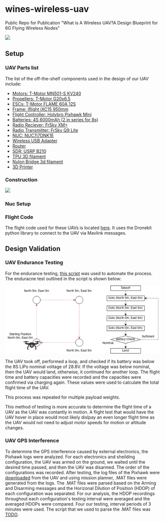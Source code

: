 # wines-wireless-uav
Public Repo for Publication "What is A Wireless UAV?A Design Blueprint for 6G Flying Wireless Nodes"

![](https://github.com/buczek-j/wines-wireless-uav/blob/main/doc/monarch.jpg)

## Setup 
### UAV Parts list

The list of the off-the-shelf components used in the design of our UAV include:

* [Motors: T-Motor MN501-S KV240](https://store-en.tmotor.com/goods.php?id=695)
* [Propellers: T-Motor G20x6.5](https://store-en.tmotor.com/goods.php?id=496)
* [ESCs: T-Motor FLAME 60A 12S ](https://store-en.tmotor.com/goods.php?id=370)
* [Frame: Iflight iXC15 950mm](https://shop.iflight-rc.com/index.php?route=product/product&path=25&product_id=695)
* [Flight Controller: Holybro Pixhawk Mini](http://www.holybro.com/product/pixhawk-mini/)
* [Batteries: 4S 6000mAh (2 in series for 8s)](https://www.amazon.com/HOOVO-Connector-Airplane-Helicopter-Quadcopter/dp/B07PDPGFQY/ref=dp_prsubs_1?pd_rd_i=B07PDPGFQY&psc=1)
* [Radio Reciever: FrSky XM+](https://www.amazon.com/FrSky-Range-Receiver-Failsafe-Support/dp/B073PXL55X/ref=sr_1_21?crid=2Z66DXOEYGHKX&dchild=1&keywords=frsky+receiver&qid=1620955904&sprefix=frksy+%2Caps%2C164&sr=8-21)
* [Radio Transmitter: FrSky Q9 Lite](https://www.amazon.com/FrSky-Transmitter-Protocol-Airplane-Helicopter/dp/B07RQ5BCNG/ref=sr_1_8?crid=T5EQATLP789V&dchild=1&keywords=xm%2B%2Breceiver%2Bfrsky&qid=1620955835&sprefix=xm%2B%2Breceiver%2Caps%2C268&sr=8-8&th=1)
* [NUC: NUC7i7DNK1E](https://www.amazon.com/Intel-Business-Mini-Technology-BLKNUC7i7DNK1E/dp/B07BR7LK7C/ref=sr_1_1?dchild=1&keywords=nuc7i7dnk&qid=1614280581&sr=8-1)
* [Wireless USB Adapter](https://www.amazon.com/Panda-Wireless-PAU06-300Mbps-Adapter/dp/B00JDVRCI0/ref=sr_1_3?crid=2RW5KHLKJOP1F&dchild=1&keywords=panda+wireless+pau06&qid=1619537308&refinements=p_85%3A2470955011&rnid=2470954011&rps=1&sprefix=panda+wireless+pa%2Caps%2C152&sr=8-3)
* [Router](https://www.amazon.com/Panda-Wireless-PAU06-300Mbps-Adapter/dp/B00JDVRCI0/ref=sr_1_3?crid=2RW5KHLKJOP1F&dchild=1&keywords=panda+wireless+pau06&qid=1619537308&refinements=p_85%3A2470955011&rnid=2470954011&rps=1&sprefix=panda+wireless+pa%2Caps%2C152&sr=8-3)
* [SDR: USRP B210](https://www.ettus.com/all-products/ub210-kit/)
* [TPU 3D filament](https://www.amazon.com/PolyFlex-3-00-mm-750g-Yellow/dp/B00YXBO1UW/ref=sr_1_5?dchild=1&keywords=tpu+2.85mm&qid=1617384426&sr=8-5)
* [Nylon Bridge 3d filament](https://www.amazon.com/Printer-Filament-1-75mm-Dimensional-Accuracy/dp/B01MXDJ3IL/ref=sr_1_10?dchild=1&keywords=nylon+910+3mm&qid=1617385211&sr=8-10)
* [3D Printer](https://www.amazon.com/LulzBot-B07PFQQSR9-TAZ-Workhorse-Edition/dp/B07PFQQSR9/ref=sr_1_4?dchild=1&keywords=lulzbot&qid=1622753689&sr=8-4)

### Construction
![](https://github.com/buczek-j/wines-wireless-uav/blob/main/doc/construction/Iflight_Assembly.gif)

### Nuc Setup

### Flight Code

The flight code used for these UAVs is located [here](https://github.com/buczek-j/BasicArducopter/tree/wines-powertest). It uses the Dronekit python library to connect to the UAV via Mavlink messages. 

## Design Validation
### UAV Endurance Testing
For the endurance testing, [this script](https://github.com/buczek-j/BasicArducopter/blob/wines-powertest/power_test.py) was used to automate the process. The enduracne test outlined in the script is shown below:

![](https://github.com/buczek-j/wines-wireless-uav/blob/main/doc/UAV_endurance_test.png)

The UAV took off, performed a loop, and checked if its battery was below the 8S LiPo nominal voltage of 28.8V. If the voltage was below nominal, then the UAV would land, otherwise, it continued for another loop. The flight time and battery capacities were recorded and the capacities were confirmed via charging again. These values were used to calculate the total flight time of the UAV.

This process was repeated for multiple payload weights.

 This method of testing is more accurate to determine the flight time of a UAV as the UAV was contantly in motion. A flight test that would have the UAV hover in place would most likely dislpay an even longer flight time as the UAV would not need to adjust motor speeds for motion or altitude changes. 

### UAV GPS Interference
To determine the GPS interference caused by external electronics, the Pixhawk logs were analyzed. For each electronics and sheilding configuration, the UAV was armed on the ground, we waited until the desired time passed, and then the UAV was disarmed. The order of the configurations was recorded. After testing, the log files of the Pixhawk were [downloaded](https://ardupilot.org/copter/docs/common-downloading-and-analyzing-data-logs-in-mission-planner.html) from the UAV and using mission planner, .MAT files were generated from the logs. The .MAT files were parsed based on the Arming and Disarming messages and the Horizonal Dilution of Position (HDOP) of each configuration was separated. For our analysis, the HDOP recordings throughout each configuration's testing interval were averaged and the averaged HDOPs were compared. Four our testing, interval periods of 3 minutes were used. The script that we used to parse the .MAT files was [TODO]().